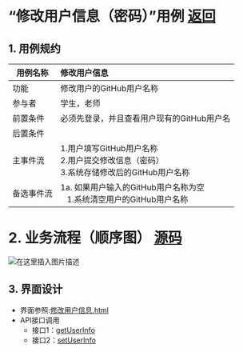 ﻿
# “修改用户信息（密码）”用例 [返回](../README.md)
## 1. 用例规约

|用例名称|修改用户信息|
|-------|:-------------|
|功能|修改用户的GitHub用户名称|
|参与者|学生，老师|
|前置条件|必须先登录，并且查看用户现有的GitHub用户名|
|后置条件| |
|主事件流| 1.用户填写GitHub用户名称 <br/> 2.用户提交修改信息（密码） <br/>3.系统存储修改后的GitHub用户名称|
|备选事件流|1a. 如果用户输入的GitHub用户名称为空 <br/>&nbsp;&nbsp; 1.系统清空用户的GitHub用户名称|
# 2. 业务流程（顺序图） [源码](https://github.com/LiYundong593/is_analysis/tree/master/test6/src/sequence修改用户信息(密码).puml)
![在这里插入图片描述](https://img-blog.csdnimg.cn/20200526115610374.png?x-oss-process=image/watermark,type_ZmFuZ3poZW5naGVpdGk,shadow_10,text_aHR0cHM6Ly9ibG9nLmNzZG4ubmV0L2x5ZGRhc2h1YWlnZQ==,size_16,color_FFFFFF,t_70)

## 3. 界面设计
- 界面参照:[修改用户信息.html](https://github.com/LiYundong593/is_analysis/tree/master/test6//ui/修改用户信息.html)
- API接口调用
    - 接口1：[getUserInfo](../接口/getUserInfo.md)
    - 接口2：[setUserInfo](../接口/setUserInfo.md)
    


